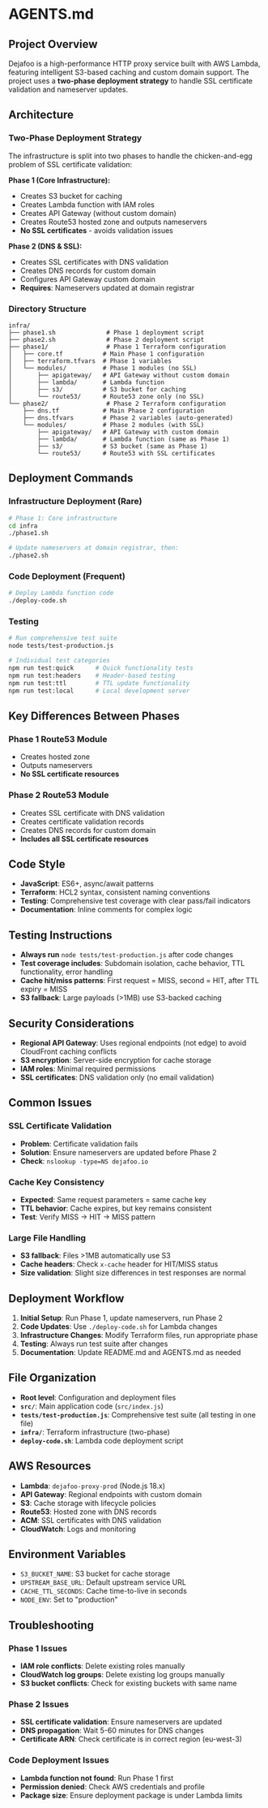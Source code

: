 # AGENTS.md

## Project Overview

Dejafoo is a high-performance HTTP proxy service built with AWS Lambda, featuring intelligent S3-based caching and custom domain support. The project uses a **two-phase deployment strategy** to handle SSL certificate validation and nameserver updates.

## Architecture

### Two-Phase Deployment Strategy

The infrastructure is split into two phases to handle the chicken-and-egg problem of SSL certificate validation:

**Phase 1 (Core Infrastructure):**
- Creates S3 bucket for caching
- Creates Lambda function with IAM roles
- Creates API Gateway (without custom domain)
- Creates Route53 hosted zone and outputs nameservers
- **No SSL certificates** - avoids validation issues

**Phase 2 (DNS & SSL):**
- Creates SSL certificates with DNS validation
- Creates DNS records for custom domain
- Configures API Gateway custom domain
- **Requires**: Nameservers updated at domain registrar

### Directory Structure

```
infra/
├── phase1.sh              # Phase 1 deployment script
├── phase2.sh              # Phase 2 deployment script
├── phase1/                # Phase 1 Terraform configuration
│   ├── core.tf           # Main Phase 1 configuration
│   ├── terraform.tfvars  # Phase 1 variables
│   └── modules/          # Phase 1 modules (no SSL)
│       ├── apigateway/   # API Gateway without custom domain
│       ├── lambda/       # Lambda function
│       ├── s3/           # S3 bucket for caching
│       └── route53/      # Route53 zone only (no SSL)
└── phase2/                # Phase 2 Terraform configuration
    ├── dns.tf            # Main Phase 2 configuration
    ├── dns.tfvars        # Phase 2 variables (auto-generated)
    └── modules/          # Phase 2 modules (with SSL)
        ├── apigateway/   # API Gateway with custom domain
        ├── lambda/       # Lambda function (same as Phase 1)
        ├── s3/           # S3 bucket (same as Phase 1)
        └── route53/      # Route53 with SSL certificates
```

## Deployment Commands

### Infrastructure Deployment (Rare)
```bash
# Phase 1: Core infrastructure
cd infra
./phase1.sh

# Update nameservers at domain registrar, then:
./phase2.sh
```

### Code Deployment (Frequent)
```bash
# Deploy Lambda function code
./deploy-code.sh
```

### Testing
```bash
# Run comprehensive test suite
node tests/test-production.js

# Individual test categories
npm run test:quick      # Quick functionality tests
npm run test:headers    # Header-based testing
npm run test:ttl        # TTL update functionality
npm run test:local      # Local development server
```

## Key Differences Between Phases

### Phase 1 Route53 Module
- Creates hosted zone
- Outputs nameservers
- **No SSL certificate resources**

### Phase 2 Route53 Module
- Creates SSL certificate with DNS validation
- Creates certificate validation records
- Creates DNS records for custom domain
- **Includes all SSL certificate resources**

## Code Style

- **JavaScript**: ES6+, async/await patterns
- **Terraform**: HCL2 syntax, consistent naming conventions
- **Testing**: Comprehensive test coverage with clear pass/fail indicators
- **Documentation**: Inline comments for complex logic

## Testing Instructions

- **Always run** `node tests/test-production.js` after code changes
- **Test coverage includes**: Subdomain isolation, cache behavior, TTL functionality, error handling
- **Cache hit/miss patterns**: First request = MISS, second = HIT, after TTL expiry = MISS
- **S3 fallback**: Large payloads (>1MB) use S3-backed caching

## Security Considerations

- **Regional API Gateway**: Uses regional endpoints (not edge) to avoid CloudFront caching conflicts
- **S3 encryption**: Server-side encryption for cache storage
- **IAM roles**: Minimal required permissions
- **SSL certificates**: DNS validation only (no email validation)

## Common Issues

### SSL Certificate Validation
- **Problem**: Certificate validation fails
- **Solution**: Ensure nameservers are updated before Phase 2
- **Check**: `nslookup -type=NS dejafoo.io`

### Cache Key Consistency
- **Expected**: Same request parameters = same cache key
- **TTL behavior**: Cache expires, but key remains consistent
- **Test**: Verify MISS → HIT → MISS pattern

### Large File Handling
- **S3 fallback**: Files >1MB automatically use S3
- **Cache headers**: Check `x-cache` header for HIT/MISS status
- **Size validation**: Slight size differences in test responses are normal

## Deployment Workflow

1. **Initial Setup**: Run Phase 1, update nameservers, run Phase 2
2. **Code Updates**: Use `./deploy-code.sh` for Lambda changes
3. **Infrastructure Changes**: Modify Terraform files, run appropriate phase
4. **Testing**: Always run test suite after changes
5. **Documentation**: Update README.md and AGENTS.md as needed

## File Organization

- **Root level**: Configuration and deployment files
- **`src/`**: Main application code (`src/index.js`)
- **`tests/test-production.js`**: Comprehensive test suite (all testing in one file)
- **`infra/`**: Terraform infrastructure (two-phase)
- **`deploy-code.sh`**: Lambda code deployment script

## AWS Resources

- **Lambda**: `dejafoo-proxy-prod` (Node.js 18.x)
- **API Gateway**: Regional endpoints with custom domain
- **S3**: Cache storage with lifecycle policies
- **Route53**: Hosted zone with DNS records
- **ACM**: SSL certificates with DNS validation
- **CloudWatch**: Logs and monitoring

## Environment Variables

- `S3_BUCKET_NAME`: S3 bucket for cache storage
- `UPSTREAM_BASE_URL`: Default upstream service URL
- `CACHE_TTL_SECONDS`: Cache time-to-live in seconds
- `NODE_ENV`: Set to "production"

## Troubleshooting

### Phase 1 Issues
- **IAM role conflicts**: Delete existing roles manually
- **CloudWatch log groups**: Delete existing log groups manually
- **S3 bucket conflicts**: Check for existing buckets with same name

### Phase 2 Issues
- **SSL certificate validation**: Ensure nameservers are updated
- **DNS propagation**: Wait 5-60 minutes for DNS changes
- **Certificate ARN**: Check certificate is in correct region (eu-west-3)

### Code Deployment Issues
- **Lambda function not found**: Run Phase 1 first
- **Permission denied**: Check AWS credentials and profile
- **Package size**: Ensure deployment package is under Lambda limits
